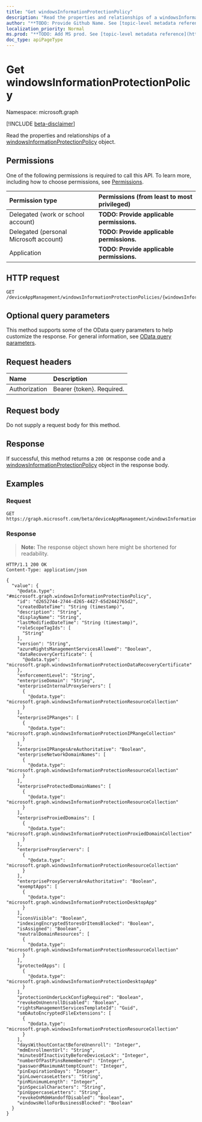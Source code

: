```yaml
---
title: "Get windowsInformationProtectionPolicy"
description: "Read the properties and relationships of a windowsInformationProtectionPolicy object."
author: "**TODO: Provide Github Name. See [topic-level metadata reference](https://msgo.azurewebsites.net/add/document/guidelines/metadata.html#topic-level-metadata)**"
localization_priority: Normal
ms.prod: "**TODO: Add MS prod. See [topic-level metadata reference](https://msgo.azurewebsites.net/add/document/guidelines/metadata.html#topic-level-metadata)**"
doc_type: apiPageType
---
```


# Get windowsInformationProtectionPolicy
Namespace: microsoft.graph

[!INCLUDE [beta-disclaimer](../../includes/beta-disclaimer.md)]

Read the properties and relationships of a [windowsInformationProtectionPolicy](../resources/windowsinformationprotectionpolicy.md) object.

## Permissions
One of the following permissions is required to call this API. To learn more, including how to choose permissions, see [Permissions](/graph/permissions-reference).

|Permission type|Permissions (from least to most privileged)|
|:---|:---|
|Delegated (work or school account)|**TODO: Provide applicable permissions.**|
|Delegated (personal Microsoft account)|**TODO: Provide applicable permissions.**|
|Application|**TODO: Provide applicable permissions.**|

## HTTP request

<!-- {
  "blockType": "ignored"
}
-->
``` http
GET /deviceAppManagement/windowsInformationProtectionPolicies/{windowsInformationProtectionPolicyId}
```

## Optional query parameters
This method supports some of the OData query parameters to help customize the response. For general information, see [OData query parameters](/graph/query-parameters).

## Request headers
|Name|Description|
|:---|:---|
|Authorization|Bearer {token}. Required.|

## Request body
Do not supply a request body for this method.

## Response

If successful, this method returns a `200 OK` response code and a [windowsInformationProtectionPolicy](../resources/windowsinformationprotectionpolicy.md) object in the response body.

## Examples

### Request
<!-- {
  "blockType": "request",
  "name": "get_windowsinformationprotectionpolicy"
}
-->
``` http
GET https://graph.microsoft.com/beta/deviceAppManagement/windowsInformationProtectionPolicies/{windowsInformationProtectionPolicyId}
```


### Response
>**Note:** The response object shown here might be shortened for readability.
<!-- {
  "blockType": "response",
  "truncated": true,
  "@odata.type": "microsoft.graph.windowsInformationProtectionPolicy"
}
-->
``` http
HTTP/1.1 200 OK
Content-Type: application/json

{
  "value": {
    "@odata.type": "#microsoft.graph.windowsInformationProtectionPolicy",
    "id": "d2652744-2744-d265-4427-65d2442765d2",
    "createdDateTime": "String (timestamp)",
    "description": "String",
    "displayName": "String",
    "lastModifiedDateTime": "String (timestamp)",
    "roleScopeTagIds": [
      "String"
    ],
    "version": "String",
    "azureRightsManagementServicesAllowed": "Boolean",
    "dataRecoveryCertificate": {
      "@odata.type": "microsoft.graph.windowsInformationProtectionDataRecoveryCertificate"
    },
    "enforcementLevel": "String",
    "enterpriseDomain": "String",
    "enterpriseInternalProxyServers": [
      {
        "@odata.type": "microsoft.graph.windowsInformationProtectionResourceCollection"
      }
    ],
    "enterpriseIPRanges": [
      {
        "@odata.type": "microsoft.graph.windowsInformationProtectionIPRangeCollection"
      }
    ],
    "enterpriseIPRangesAreAuthoritative": "Boolean",
    "enterpriseNetworkDomainNames": [
      {
        "@odata.type": "microsoft.graph.windowsInformationProtectionResourceCollection"
      }
    ],
    "enterpriseProtectedDomainNames": [
      {
        "@odata.type": "microsoft.graph.windowsInformationProtectionResourceCollection"
      }
    ],
    "enterpriseProxiedDomains": [
      {
        "@odata.type": "microsoft.graph.windowsInformationProtectionProxiedDomainCollection"
      }
    ],
    "enterpriseProxyServers": [
      {
        "@odata.type": "microsoft.graph.windowsInformationProtectionResourceCollection"
      }
    ],
    "enterpriseProxyServersAreAuthoritative": "Boolean",
    "exemptApps": [
      {
        "@odata.type": "microsoft.graph.windowsInformationProtectionDesktopApp"
      }
    ],
    "iconsVisible": "Boolean",
    "indexingEncryptedStoresOrItemsBlocked": "Boolean",
    "isAssigned": "Boolean",
    "neutralDomainResources": [
      {
        "@odata.type": "microsoft.graph.windowsInformationProtectionResourceCollection"
      }
    ],
    "protectedApps": [
      {
        "@odata.type": "microsoft.graph.windowsInformationProtectionDesktopApp"
      }
    ],
    "protectionUnderLockConfigRequired": "Boolean",
    "revokeOnUnenrollDisabled": "Boolean",
    "rightsManagementServicesTemplateId": "Guid",
    "smbAutoEncryptedFileExtensions": [
      {
        "@odata.type": "microsoft.graph.windowsInformationProtectionResourceCollection"
      }
    ],
    "daysWithoutContactBeforeUnenroll": "Integer",
    "mdmEnrollmentUrl": "String",
    "minutesOfInactivityBeforeDeviceLock": "Integer",
    "numberOfPastPinsRemembered": "Integer",
    "passwordMaximumAttemptCount": "Integer",
    "pinExpirationDays": "Integer",
    "pinLowercaseLetters": "String",
    "pinMinimumLength": "Integer",
    "pinSpecialCharacters": "String",
    "pinUppercaseLetters": "String",
    "revokeOnMdmHandoffDisabled": "Boolean",
    "windowsHelloForBusinessBlocked": "Boolean"
  }
}
```

